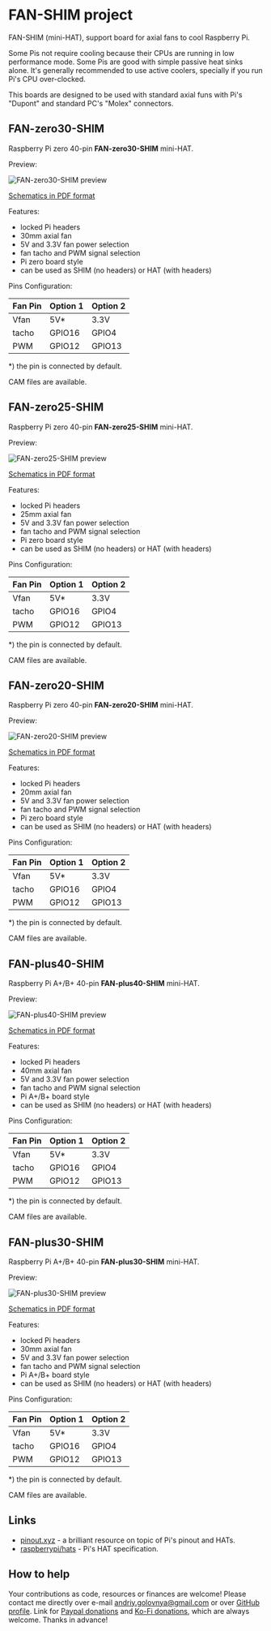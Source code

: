# FAN-SHIM project

FAN-SHIM (mini-HAT), support board for axial fans to cool Raspberry Pi.

Some Pis not require cooling because their CPUs are running in low performance mode.
Some Pis are good with simple passive heat sinks alone.
It's generally recommended to use active coolers, specially if you run Pi's CPU over-clocked.

This boards are designed to be used with standard axial funs with Pi's "Dupont" and standard PC's "Molex" connectors.

## FAN-zero30-SHIM

Raspberry Pi zero 40-pin **FAN-zero30-SHIM** mini-HAT.

Preview:

![FAN-zero30-SHIM preview](img/FAN-zero30-SHIM.png)

[Schematics in PDF format](doc/FAN-zero30-SHIM.pdf)

Features:

- locked Pi headers
- 30mm axial fan
- 5V and 3.3V fan power selection
- fan tacho and PWM signal selection
- Pi zero board style
- can be used as SHIM (no headers) or HAT (with headers)

Pins Configuration:

|Fan Pin |Option 1 |Option 2 |
|--------|---------|---------|
|Vfan    |5V\*     |3.3V     |
|tacho   |GPIO16   |GPIO4    |
|PWM     |GPIO12   |GPIO13   |

\*) the pin is connected by default.

CAM files are available.

## FAN-zero25-SHIM

Raspberry Pi zero 40-pin **FAN-zero25-SHIM** mini-HAT.

Preview:

![FAN-zero25-SHIM preview](img/FAN-zero25-SHIM.png)

[Schematics in PDF format](doc/FAN-zero25-SHIM.pdf)

Features:

- locked Pi headers
- 25mm axial fan
- 5V and 3.3V fan power selection
- fan tacho and PWM signal selection
- Pi zero board style
- can be used as SHIM (no headers) or HAT (with headers)

Pins Configuration:

|Fan Pin |Option 1 |Option 2 |
|--------|---------|---------|
|Vfan    |5V\*     |3.3V     |
|tacho   |GPIO16   |GPIO4    |
|PWM     |GPIO12   |GPIO13   |

\*) the pin is connected by default.

CAM files are available.

## FAN-zero20-SHIM

Raspberry Pi zero 40-pin **FAN-zero20-SHIM** mini-HAT.

Preview:

![FAN-zero20-SHIM preview](img/FAN-zero20-SHIM.png)

[Schematics in PDF format](doc/FAN-zero20-SHIM.pdf)

Features:

- locked Pi headers
- 20mm axial fan
- 5V and 3.3V fan power selection
- fan tacho and PWM signal selection
- Pi zero board style
- can be used as SHIM (no headers) or HAT (with headers)

Pins Configuration:

|Fan Pin |Option 1 |Option 2 |
|--------|---------|---------|
|Vfan    |5V\*     |3.3V     |
|tacho   |GPIO16   |GPIO4    |
|PWM     |GPIO12   |GPIO13   |

\*) the pin is connected by default.

CAM files are available.

## FAN-plus40-SHIM

Raspberry Pi A+/B+ 40-pin **FAN-plus40-SHIM** mini-HAT.

Preview:

![FAN-plus40-SHIM preview](img/FAN-plus40-SHIM.png)

[Schematics in PDF format](doc/FAN-plus40-SHIM.pdf)

Features:

- locked Pi headers
- 40mm axial fan
- 5V and 3.3V fan power selection
- fan tacho and PWM signal selection
- Pi A+/B+ board style
- can be used as SHIM (no headers) or HAT (with headers)

Pins Configuration:

|Fan Pin |Option 1 |Option 2 |
|--------|---------|---------|
|Vfan    |5V\*     |3.3V     |
|tacho   |GPIO16   |GPIO4    |
|PWM     |GPIO12   |GPIO13   |

\*) the pin is connected by default.

CAM files are available.

## FAN-plus30-SHIM

Raspberry Pi A+/B+ 40-pin **FAN-plus30-SHIM** mini-HAT.

Preview:

![FAN-plus30-SHIM preview](img/FAN-plus30-SHIM.png)

[Schematics in PDF format](doc/FAN-plus30-SHIM.pdf)

Features:

- locked Pi headers
- 30mm axial fan
- 5V and 3.3V fan power selection
- fan tacho and PWM signal selection
- Pi A+/B+ board style
- can be used as SHIM (no headers) or HAT (with headers)

Pins Configuration:

|Fan Pin |Option 1 |Option 2 |
|--------|---------|---------|
|Vfan    |5V\*     |3.3V     |
|tacho   |GPIO16   |GPIO4    |
|PWM     |GPIO12   |GPIO13   |

\*) the pin is connected by default.

CAM files are available.

## Links

- [pinout.xyz](https://pinout.xyz/) - a brilliant resource on topic of Pi's pinout and HATs.
- [raspberrypi/hats](https://github.com/raspberrypi/hats) - Pi's HAT specification.

## How to help

Your contributions as code, resources or finances are welcome!
Please contact me directly over e-mail andriy.golovnya@gmail.com or over [GitHub profile](https://github.com/red-scorp).
Link for [Paypal donations](http://paypal.me/redscorp) and [Ko-Fi donations](http://ko-fi.com/redscorp), which are always welcome.
Thanks in advance!
